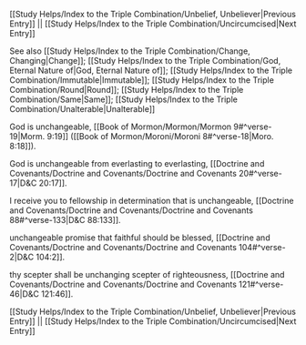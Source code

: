 [[Study Helps/Index to the Triple Combination/Unbelief, Unbeliever|Previous Entry]]  ||  [[Study Helps/Index to the Triple Combination/Uncircumcised|Next Entry]]

 See also [[Study Helps/Index to the Triple Combination/Change, Changing|Change]]; [[Study Helps/Index to the Triple Combination/God, Eternal Nature of|God, Eternal Nature of]]; [[Study Helps/Index to the Triple Combination/Immutable|Immutable]]; [[Study Helps/Index to the Triple Combination/Round|Round]]; [[Study Helps/Index to the Triple Combination/Same|Same]]; [[Study Helps/Index to the Triple Combination/Unalterable|Unalterable]]

 God is unchangeable, [[Book of Mormon/Mormon/Mormon 9#^verse-19|Morm. 9:19]] ([[Book of Mormon/Moroni/Moroni 8#^verse-18|Moro. 8:18]]).

 God is unchangeable from everlasting to everlasting, [[Doctrine and Covenants/Doctrine and Covenants/Doctrine and Covenants 20#^verse-17|D&C 20:17]].

 I receive you to fellowship in determination that is unchangeable, [[Doctrine and Covenants/Doctrine and Covenants/Doctrine and Covenants 88#^verse-133|D&C 88:133]].

 unchangeable promise that faithful should be blessed, [[Doctrine and Covenants/Doctrine and Covenants/Doctrine and Covenants 104#^verse-2|D&C 104:2]].

 thy scepter shall be unchanging scepter of righteousness, [[Doctrine and Covenants/Doctrine and Covenants/Doctrine and Covenants 121#^verse-46|D&C 121:46]].

[[Study Helps/Index to the Triple Combination/Unbelief, Unbeliever|Previous Entry]]  ||  [[Study Helps/Index to the Triple Combination/Uncircumcised|Next Entry]]